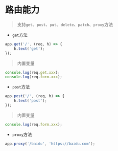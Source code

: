 # 路由能力

> 支持`get`、`post`、`put`、`delete`、`patch`、`proxy`方法

- `get`方法

```js
app.get('/', (req, h) => {
	h.text('get');
});
```

> 内置变量

```js
console.log(req.get.xxx);
console.log(req.form.xxx);
```

- `post`方法

```js
app.post('/', (req, h) => {
	h.text('post');
});
```

> 内置变量

```js
console.log(req.form.xxx);
```

- `proxy`方法

```js
app.proxy('/baidu', 'https://baidu.com');
```